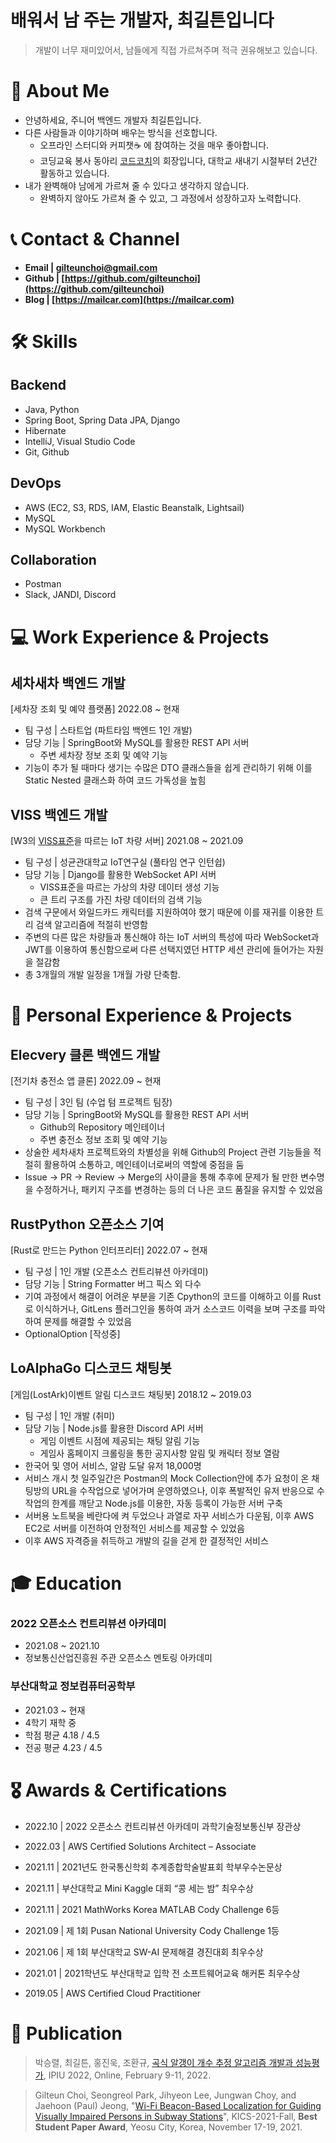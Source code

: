 # 배워서 남 주는 개발자,  최길튼입니다
> 개발이 너무 재미있어서, 남들에게 직접 가르쳐주며 적극 권유해보고 있습니다.
> 

# 🙋 **About Me**


- 안녕하세요, 주니어 백엔드 개발자 최길튼입니다.
- 다른 사람들과 이야기하며 배우는 방식을 선호합니다.
    - 오프라인 스터디와 커피챗☕ 에 참여하는 것을 매우 좋아합니다.
    - 코딩교육 봉사 동아리 [코드코치](https://codecoach.imweb.me/)의 회장입니다, 대학교 새내기 시절부터 2년간 활동하고 있습니다.
- 내가 완벽해야 남에게 가르쳐 줄 수 있다고 생각하지 않습니다.
    - 완벽하지 않아도 가르쳐 줄 수 있고, 그 과정에서 성장하고자 노력합니다.

# 📞 Contact & Channel


- **Email | gilteunchoi@gmail.com**
- **Github | [https://github.com/gilteunchoi](https://github.com/gilteunchoi)**
- **Blog | [https://mailcar.com](https://mailcar.com)**

# 🛠 Skills


## Backend

- Java, Python
- Spring Boot, Spring Data JPA, Django
- Hibernate
- IntelliJ, Visual Studio Code
- Git, Github


## DevOps

- AWS (EC2, S3, RDS, IAM, Elastic Beanstalk, Lightsail)
- MySQL
- MySQL Workbench


## Collaboration

- Postman
- Slack, JANDI, Discord


# 💻 Work Experience & Projects


## 세차새차 백엔드 개발

[세차장 조회 및 예약 플랫폼] 2022.08 ~ 현재
- 팀 구성 | 스타트업 (파트타임 백엔드 1인 개발)
- 담당 기능 | SpringBoot와 MySQL를 활용한 REST API 서버
    - 주변 세차장 정보 조회 및 예약 기능
- 기능이 추가 될 때마다 생기는 수많은 DTO 클래스들을 쉽게 관리하기 위해 이를 Static Nested 클래스화 하여 코드 가독성을 높힘


## VISS 백엔드 개발

[W3의 [VISS표준](https://www.w3.org/TR/viss2-core/)을 따르는 IoT 차량 서버] 2021.08 ~ 2021.09
- 팀 구성 | 성균관대학교 IoT연구실 (풀타임 연구 인턴쉽)
- 담당 기능 | Django를 활용한 WebSocket API 서버
    - VISS표준을 따르는 가상의 차량 데이터 생성 기능
    - 큰 트리 구조를 가진 차량 데이터의 검색 기능
- 검색 구문에서 와일드카드 캐릭터를 지원하여야 했기 때문에 이를 재귀를 이용한 트리 검색 알고리즘에 적절히 반영함
- 주변의 다른 많은 차량들과 통신해야 하는 IoT 서버의 특성에 따라 WebSocket과 JWT를 이용하여 통신함으로써 다른 선택지였던 HTTP 세션 관리에 들어가는 자원을 절감함
- 총 3개월의 개발 일정을 1개월 가량 단축함.

# 📖 Personal Experience & Projects


## Elecvery 클론 백엔드 개발

[전기차 충전소 앱 클론] 2022.09 ~ 현재
- 팀 구성 | 3인 팀 (수업 텀 프로젝트 팀장)
- 담당 기능 | SpringBoot와 MySQL를 활용한 REST API 서버
    - Github의 Repository 메인테이너
    - 주변 충전소 정보 조회 및 예약 기능
- 상술한 세차새차 프로젝트와의 차별성을 위해 Github의 Project 관련 기능들을 적절히 활용하여 소통하고, 메인테이너로써의 역할에 중점을 둠
- Issue → PR → Review → Merge의 사이클을 통해 추후에 문제가 될 만한 변수명을 수정하거나, 패키지 구조를 변경하는 등의 더 나은 코드 품질을 유지할 수 있었음


## RustPython 오픈소스 기여

[Rust로 만드는 Python 인터프리터] 2022.07 ~ 현재
- 팀 구성 | 1인 개발 (오픈소스 컨트리뷰션 아카데미)
- 담당 기능 | String Formatter 버그 픽스 외 다수
- 기여 과정에서 해결이 어려운 부분을 기존 Cpython의 코드를 이해하고 이를 Rust로 이식하거나, GitLens 플러그인을 통하여 과거 소스코드 이력을 보며 구조를 파악하여 문제를 해결할 수 있었음
- OptionalOption [작성중]


## LoAlphaGo 디스코드 채팅봇

[게임(LostArk)이벤트 알림 디스코드 채팅봇] 2018.12 ~ 2019.03
- 팀 구성 | 1인 개발 (취미)
- 담당 기능 | Node.js를 활용한 Discord API 서버
    - 게임 이벤트 시점에 제공되는 채팅 알림 기능
    - 게임사 홈페이지 크롤링을 통한 공지사항 알림 및 캐릭터 정보 열람
- 한국어 및 영어 서비스, 알람 도달 유저 18,000명
- 서비스 개시 첫 일주일간은 Postman의 Mock Collection안에 추가 요청이 온 채팅방의 URL을 수작업으로 넣어가며 운영하였으나, 이후 폭발적인 유저 반응으로 수작업의 한계를 깨닫고 Node.js를 이용한, 자동 등록이 가능한 서버 구축
- 서버용 노트북을 베란다에 켜 두었으나 과열로 자꾸 서비스가 다운됨, 이후 AWS EC2로 서버를 이전하여 안정적인 서비스를 제공할 수 있었음
- 이후 AWS 자격증을 취득하고 개발의 길을 걷게 한 결정적인 서비스


# 🎓 Education

### 2022 오픈소스 컨트리뷰션 아카데미

- 2021.08 ~ 2021.10
- 정보통신산업진흥원 주관 오픈소스 멘토링 아카데미


### 부산대학교 정보컴퓨터공학부

- 2021.03 ~ 현재
- 4학기 재학 중
- 학점 평균 4.18 / 4.5
- 전공 평균 4.23 / 4.5


# 🎖 **Awards** & Certifications

- 2022.10 | 2022 오픈소스 컨트리뷰션 아카데미 과학기술정보통신부 장관상

- 2022.03 | AWS Certified Solutions Architect – Associate

- 2021.11 | 2021년도 한국통신학회 추계종합학술발표회 학부우수논문상

- 2021.11 | 부산대학교 Mini Kaggle 대회 “콩 세는 밤” 최우수상

- 2021.11 | 2021 MathWorks Korea MATLAB Cody Challenge 6등

- 2021.09 | 제 1회 Pusan National University Cody Challenge 1등

- 2021.06 | 제 1회 부산대학교 SW-AI 문제해결 경진대회 최우수상

- 2021.01 | 2021학년도 부산대학교 입학 전 소프트웨어교육 해커톤 최우수상

- 2019.05 | AWS Certified Cloud Practitioner


# 📄 Publication


> 박승렬, 최길튼, 홍진욱, 조환규, [곡식 알갱이 개수 추정 알고리즘 개발과 성능평가](https://github.com/gilteunchoi/gilteunchoi/blob/main/Grain-Seeds-Counting.pdf), IPIU 2022, Online, February 9-11, 2022.
> 

> Gilteun Choi, Seongreol Park, Jihyeon Lee, Jungwan Choy, and Jaehoon (Paul) Jeong, "[Wi-Fi Beacon-Based Localization for Guiding Visually Impaired Persons in Subway Stations](https://github.com/gilteunchoi/gilteunchoi/blob/main/WiFi-Beacon-Localization.pdf)", KICS-2021-Fall, **Best Student Paper Award**, Yeosu City, Korea, November 17-19, 2021.
>
